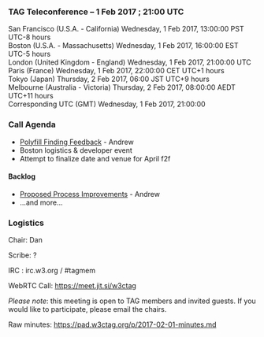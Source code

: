 ### TAG Teleconference – 1 Feb 2017 ; 21:00 UTC

San Francisco (U.S.A. - California)	Wednesday, 1 Feb 2017, 13:00:00	PST	UTC-8 hours  
Boston (U.S.A. - Massachusetts)	Wednesday, 1 Feb 2017, 16:00:00	EST	UTC-5 hours  
London (United Kingdom - England)	Wednesday, 1 Feb 2017, 21:00:00	UTC  
Paris (France)	Wednesday, 1 Feb 2017, 22:00:00	CET	UTC+1 hours  
Tokyo (Japan)	Thursday, 2 Feb 2017, 06:00	JST	UTC+9 hours  
Melbourne (Australia - Victoria)	Thursday, 2 Feb 2017, 08:00:00	AEDT	UTC+11 hours  
Corresponding UTC (GMT)	Wednesday, 1 Feb 2017, 21:00:00	 

### Call Agenda

* [Polyfill Finding Feedback](https://github.com/w3ctag/polyfills/issues) - Andrew
* Boston logistics & developer event
* Attempt to finalize date and venue for April f2f

#### Backlog

* [Proposed Process Improvements](https://docs.google.com/document/d/1S3MBNuy1C350AbFTVBibo4wBIKGcGWYveKOJHJcC28c/edit#heading=h.pk5tfd47x06i) - Andrew
* ...and more...

### Logistics

Chair: Dan

Scribe: ?

IRC : irc.w3.org / #tagmem

WebRTC Call: https://meet.jit.si/w3ctag

*Please note*: this meeting is open to TAG members and invited guests. If you would like to participate, please email the chairs.

Raw minutes: https://pad.w3ctag.org/p/2017-02-01-minutes.md
